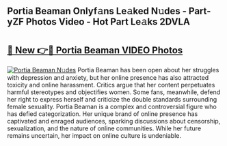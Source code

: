 ## Portia Beaman Onlyf𝚊ns Le𝚊ked N𝚞des - Part-yZF Photos Video - Hot Part Le𝚊ks 2DVLA

# <h2><a href="http://ab30933.deff.icu/?id=Portia+Beaman">🔗 New 👉🔴 Portia Beaman VIDEO Photos</a></h2>

[![Portia Beaman N𝚞des](https://i.imgur.com/rIISA9y.gif)](http://ab30933.deff.icu/?id=Portia+Beaman)
Portia Beaman has been open about her struggles with depression and anxiety, but her online presence has also attracted toxicity and online harassment. Critics argue that her content perpetuates harmful stereotypes and objectifies women. Some fans, meanwhile, defend her right to express herself and criticize the double standards surrounding female sexuality. Portia Beaman is a complex and controversial figure who has defied categorization. Her unique brand of online presence has captivated and enraged audiences, sparking discussions about censorship, sexualization, and the nature of online communities. While her future remains uncertain, her impact on online culture is undeniable.
